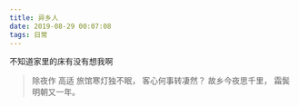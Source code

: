 ```yaml
---
title: 异乡人
date: 2019-08-29 00:07:08
tags: 日常
---
```

不知道家里的床有没有想我啊

<!--more-->

> 除夜作 高适
旅馆寒灯独不眠，
客心何事转凄然？
故乡今夜思千里，
霜鬓明朝又一年。